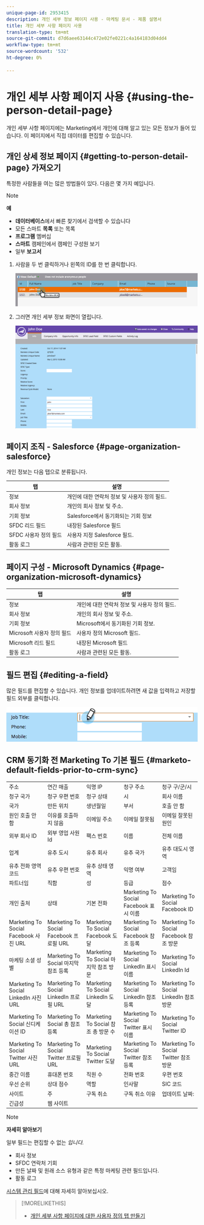 ```yaml
---
unique-page-id: 2953415
description: 개인 세부 정보 페이지 사용 - 마케팅 문서 - 제품 설명서
title: 개인 세부 사항 페이지 사용
translation-type: tm+mt
source-git-commit: d7d6aee63144c472e02fe0221c4a164183d04dd4
workflow-type: tm+mt
source-wordcount: '532'
ht-degree: 0%

---
```



# 개인 세부 사항 페이지 사용 {#using-the-person-detail-page}

개인 세부 사항 페이지에는 Marketing에서 개인에 대해 알고 있는 모든 정보가 들어 있습니다. 이 페이지에서 직접 데이터를 편집할 수 있습니다.

## 개인 상세 정보 페이지 {#getting-to-person-detail-page} 가져오기

특정한 사람들을 여는 많은 방법들이 있다. 다음은 몇 가지 예입니다.

>[!NOTE]
>
>**예**
>
>* **데이터베이스**&#x200B;에서 빠른 찾기에서 검색할 수 있습니다
>* 모든 스마트 **목록** 또는 목록
>* **프로그램** 멤버십
>* **스마트** 캠페인에서 캠페인 구성원 보기
>* 일부 **보고서**

>



1. 사람을 두 번 클릭하거나 왼쪽의 ID를 한 번 클릭합니다.

   ![](assets/one-1.png)

1. 그러면 개인 세부 정보 화면이 열립니다.

   ![](assets/two-5.png)

## 페이지 조직 - Salesforce {#page-organization-salesforce}

개인 정보는 다음 탭으로 분류됩니다.

| 탭 | 설명 |
|---|---|
| 정보 | 개인에 대한 연락처 정보 및 사용자 정의 필드. |
| 회사 정보 | 개인의 회사 정보 및 주소. |
| 기회 정보 | Salesforce에서 동기화되는 기회 정보 |
| SFDC 리드 필드 | 내장된 Salesforce 필드 |
| SFDC 사용자 정의 필드 | 사용자 지정 Salesforce 필드. |
| 활동 로그 | 사람과 관련된 모든 활동. |

## 페이지 구성 - Microsoft Dynamics {#page-organization-microsoft-dynamics}

| 탭 | 설명 |
|---|---|
| 정보 | 개인에 대한 연락처 정보 및 사용자 정의 필드. |
| 회사 정보 | 개인의 회사 정보 및 주소. |
| 기회 정보 | Microsoft에서 동기화된 기회 정보. |
| Microsoft 사용자 정의 필드 | 사용자 정의 Microsoft 필드. |
| Microsoft 리드 필드 | 내장된 Microsoft 필드 |
| 활동 로그 | 사람과 관련된 모든 활동. |

## 필드 편집 {#editing-a-field}

많은 필드를 편집할 수 있습니다. 개인 정보를 업데이트하려면 새 값을 입력하고 저장할 필드 외부를 클릭합니다.

![](assets/image2015-2-27-11-3a14-3a2.png)

## CRM 동기화 전 Marketing To 기본 필드 {#marketo-default-fields-prior-to-crm-sync}

|  |  |  |  |  |
|---|---|---|---|---|
| 주소 | 연간 매출 | 익명 IP | 청구 주소 | 청구 구/군/시 |
| 청구 국가 | 청구 우편 번호 | 청구 상태 | 시 | 회사 이름 |
| 국가 | 만든 위치 | 생년월일 | 부서 | 호출 안 함 |
| 원인 호출 안 함 | 이유를 호출하지 않음 | 이메일 주소 | 이메일 잘못됨 | 이메일 잘못된 원인 |
| 외부 회사 ID | 외부 영업 사원 Id | 팩스 번호 | 이름 | 전체 이름 |
| 업계 | 유추 도시 | 유추 회사 | 유추 국가 | 유추 대도시 영역 |
| 유추 전화 영역 코드 | 유추 우편 번호 | 유추 상태 영역 | 익명 여부 | 고객임 |
| 파트너임 | 직함 | 성 | 등급 | 점수 |
| 개인 출처 | 상태 | 기본 전화 | Marketing To Social Facebook 표시 이름 | Marketing To Social Facebook ID |
| Marketing To Social Facebook 사진 URL | Marketing To Social Facebook 프로필 URL | Marketing To Social Facebook 도달 | Marketing To Social Facebook 참조 등록 | Marketing To Social Facebook 참조 방문 |
| 마케팅 소셜 성별 | Marketing To Social 마지막 참조 등록 | Marketing To Social 마지막 참조 방문 | Marketing To Social LinkedIn 표시 이름 | Marketing To Social LinkedIn Id |
| Marketing To Social LinkedIn 사진 URL | Marketing To Social LinkedIn 프로필 URL | Marketing To Social LinkedIn 도달 | Marketing To Social LinkedIn 참조 등록 | Marketing To Social LinkedIn 참조 방문 |
| Marketing To Social 신디케이션 ID | Marketing To Social 총 참조 등록 | Marketing To Social 참조 총 방문 수 | Marketing To Social Twitter 표시 이름 | Marketing To Social Twitter ID |
| Marketing To Social Twitter 사진 URL | Marketing To Social Twitter 프로필 URL | Marketing To Social Twitter 도달 | Marketing To Social Twitter 참조 등록 | Marketing To Social Twitter 참조 방문 |
| 중간 이름 | 휴대폰 번호 | 직원 수 | 전화 번호 | 우편 번호 |
| 우선 순위 | 상대 점수 | 역할 | 인사말 | SIC 코드 |
| 사이트 | 주 | 구독 취소 | 구독 취소 이유 | 업데이트 날짜: |
| 긴급성 | 웹 사이트 |  |  |  |

>[!NOTE]
>
>**자세히 알아보기**
>
>일부 필드는 편집할 수 없는 *입니다.*
>
>* 회사 정보
>* SFDC 연락처 기회
>* 만든 날짜 및 원래 소스 유형과 같은 특정 마케팅 관련 필드입니다.
>* 활동 로그

>
>
[시스템 관리 필드](../../../../product-docs/administration/field-management/understanding-system-managed-fields.md)에 대해 자세히 알아보십시오.

>[!MORELIKETHIS]
>
>* [개인 세부 사항 페이지에 대한 사용자 정의 탭 만들기](../../../../product-docs/administration/settings/creating-a-custom-tab-for-the-person-detail-page.md)

>




